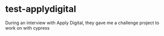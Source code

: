 # test-applydigital
During an interview with Apply Digital, they gave me a challenge project to work on with cypress
